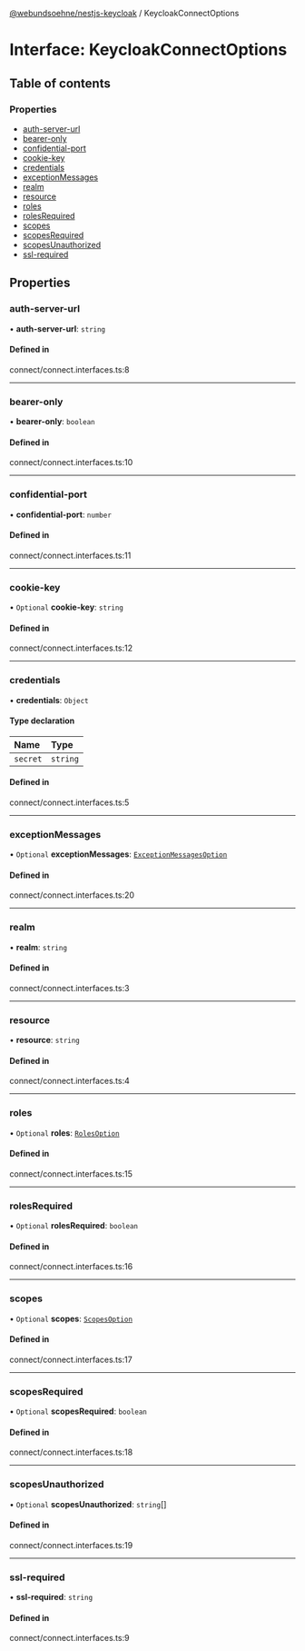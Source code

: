 [@webundsoehne/nestjs-keycloak](../README.md) / KeycloakConnectOptions

# Interface: KeycloakConnectOptions

## Table of contents

### Properties

- [auth-server-url](KeycloakConnectOptions.md#auth-server-url)
- [bearer-only](KeycloakConnectOptions.md#bearer-only)
- [confidential-port](KeycloakConnectOptions.md#confidential-port)
- [cookie-key](KeycloakConnectOptions.md#cookie-key)
- [credentials](KeycloakConnectOptions.md#credentials)
- [exceptionMessages](KeycloakConnectOptions.md#exceptionmessages)
- [realm](KeycloakConnectOptions.md#realm)
- [resource](KeycloakConnectOptions.md#resource)
- [roles](KeycloakConnectOptions.md#roles)
- [rolesRequired](KeycloakConnectOptions.md#rolesrequired)
- [scopes](KeycloakConnectOptions.md#scopes)
- [scopesRequired](KeycloakConnectOptions.md#scopesrequired)
- [scopesUnauthorized](KeycloakConnectOptions.md#scopesunauthorized)
- [ssl-required](KeycloakConnectOptions.md#ssl-required)

## Properties

### auth-server-url

• **auth-server-url**: `string`

#### Defined in

connect/connect.interfaces.ts:8

---

### bearer-only

• **bearer-only**: `boolean`

#### Defined in

connect/connect.interfaces.ts:10

---

### confidential-port

• **confidential-port**: `number`

#### Defined in

connect/connect.interfaces.ts:11

---

### cookie-key

• `Optional` **cookie-key**: `string`

#### Defined in

connect/connect.interfaces.ts:12

---

### credentials

• **credentials**: `Object`

#### Type declaration

| Name     | Type     |
| :------- | :------- |
| `secret` | `string` |

#### Defined in

connect/connect.interfaces.ts:5

---

### exceptionMessages

• `Optional` **exceptionMessages**: [`ExceptionMessagesOption`](ExceptionMessagesOption.md)

#### Defined in

connect/connect.interfaces.ts:20

---

### realm

• **realm**: `string`

#### Defined in

connect/connect.interfaces.ts:3

---

### resource

• **resource**: `string`

#### Defined in

connect/connect.interfaces.ts:4

---

### roles

• `Optional` **roles**: [`RolesOption`](../README.md#rolesoption)

#### Defined in

connect/connect.interfaces.ts:15

---

### rolesRequired

• `Optional` **rolesRequired**: `boolean`

#### Defined in

connect/connect.interfaces.ts:16

---

### scopes

• `Optional` **scopes**: [`ScopesOption`](../README.md#scopesoption)

#### Defined in

connect/connect.interfaces.ts:17

---

### scopesRequired

• `Optional` **scopesRequired**: `boolean`

#### Defined in

connect/connect.interfaces.ts:18

---

### scopesUnauthorized

• `Optional` **scopesUnauthorized**: `string`[]

#### Defined in

connect/connect.interfaces.ts:19

---

### ssl-required

• **ssl-required**: `string`

#### Defined in

connect/connect.interfaces.ts:9
